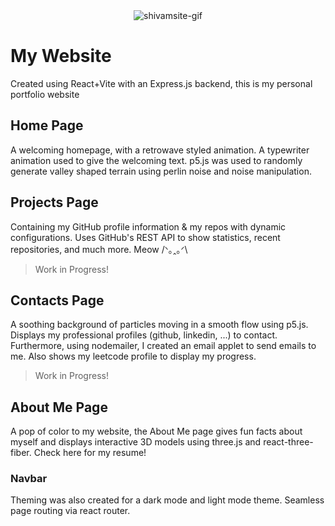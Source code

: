 <div align="center">
    <img src="https://github.com/user-attachments/assets/4390229c-3ffb-413b-927e-7ee3f1d6c8c8](https://github.com/user-attachments/assets/0bd36163-14ae-4a1e-b54e-278da9102e1b" alt="shivamsite-gif" />
</div>

# My Website
Created using React+Vite with an Express.js backend, this is my personal portfolio website

## Home Page
A welcoming homepage, with a retrowave styled animation. A typewriter animation used to give the welcoming text. p5.js was used to randomly generate valley shaped terrain using perlin noise and noise manipulation.

## Projects Page
Containing my GitHub profile information & my repos with dynamic configurations. Uses GitHub's REST API to show statistics, recent repositories, and much more. Meow /ᐠ｡ꞈ｡ᐟ\
> Work in Progress!

## Contacts Page
A soothing background of particles moving in a smooth flow using p5.js. Displays my professional profiles (github, linkedin, ...) to contact. Furthermore, using nodemailer, I created an email applet to send emails to me. Also shows my leetcode profile to display my progress.
> Work in Progress!

## About Me Page
A pop of color to my website, the About Me page gives fun facts about myself and displays interactive 3D models using three.js and react-three-fiber. Check here for my resume!

### Navbar
Theming was also created for a dark mode and light mode theme. Seamless page routing via react router.
